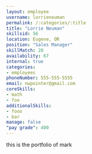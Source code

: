 ```yaml
--- 
layout: employee 
username: lorrieneuman
permalink: /:categories/:title 
title: "Lorrie Neuman" 
skillsid: 56 
location: Eugene, OR
position: "Sales Manager"
skillMatch: 20
availability: 67
internal: true
categories: 
- employees
phoneNumber: 555-555-5555 
email: nwpointer@gmail.com
coreSkills:
- math 
- foo
additionalSkills:
- fooo
- bar
manage: false
"pay grade": 400
---
```


this is the portfolio of mark